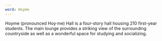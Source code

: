 ```yaml
---
word: Hoyme
---
```


  Hoyme (pronounced Hoy·me) Hall is a four-story hall housing 210 first-year students. The main lounge provides a striking view of the surrounding countryside as well as a wonderful space for studying and socializing.
